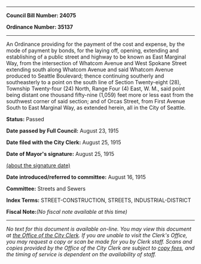 

********

**Council Bill Number: 24075**
   
**Ordinance Number: 35137**
********

 An Ordinance providing for the payment of the cost and expense, by the mode of payment by bonds, for the laying off, opening, extending and establishing of a public street and highway to be known as East Marginal Way, from the intersection of Whatcom Avenue and West Spokane Street extending south along Whatcom Avenue and said Whatcom Avenue produced to Seattle Boulevard; thence continuing southerly and southeasterly to a point on the south line of Section Twenty-eight (28), Township Twenty-four (24) North, Range Four (4) East, W. M., said point being distant one thousand fifty-nine (1,059) feet more or less east from the southwest corner of said section; and of Orcas Street, from First Avenue South to East Marginal Way, as extended herein, all in the City of Seattle.

**Status:** Passed
   
**Date passed by Full Council:** August 23, 1915
   
**Date filed with the City Clerk:** August 25, 1915
   
**Date of Mayor's signature:** August 25, 1915
   
[(about the signature date)](/~public/approvaldate.htm)
   
   
   
**Date introduced/referred to committee:** August 16, 1915
   
**Committee:** Streets and Sewers
   
   
**Index Terms:** STREET-CONSTRUCTION, STREETS, INDUSTRIAL-DISTRICT

**Fiscal Note:**_(No fiscal note available at this time)_
********

_No text for this document is available on-line. You may view this document at [the Office of the City Clerk](http://www.seattle.gov/leg/clerk/contactUs.htm). If you are unable to visit the Clerk's Office, you may request a copy or scan be made for you by Clerk staff. Scans and copies provided by the Office of the City Clerk are subject to [copy fees](http://clerk.seattle.gov/~public/clerkfees.htm), and the timing of service is dependent on the availability of staff._

